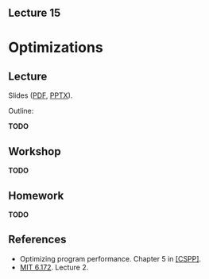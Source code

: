 Lecture 15
---

# Optimizations

## Lecture

Slides ([PDF](CA_Lecture_15.pdf), [PPTX](CA_Lecture_15.pptx)).

Outline:

__TODO__

## Workshop

__TODO__

## Homework

__TODO__

## References

* Optimizing program performance. Chapter 5 in [[CSPP]](../../books.md).
* [MIT 6.172](
  https://ocw.mit.edu/courses/electrical-engineering-and-computer-science/6-172-performance-engineering-of-software-systems-fall-2018).
  Lecture 2.
